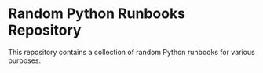 # Random Python Runbooks Repository

This repository contains a collection of random Python runbooks for various purposes. 
